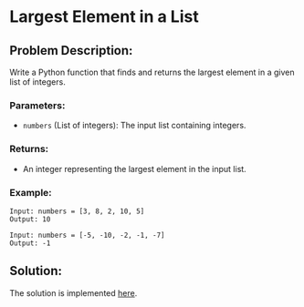 # Largest Element in a List

## Problem Description:
Write a Python function that finds and returns the largest element in a given list of integers.

### Parameters:

* `numbers` (List of integers): The input list containing integers.

### Returns:

* An integer representing the largest element in the input list.

### Example:

```
Input: numbers = [3, 8, 2, 10, 5]
Output: 10
```
```
Input: numbers = [-5, -10, -2, -1, -7]
Output: -1
```

## Solution:

The solution is implemented [here](./code.py).
